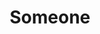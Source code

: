 ---
name: Someone
title: Someone
research_themes:
  - Human-Computer Interaction
  - Internet of Things

additional_keywords:
  - Digital Civics
  - Digital Health
  - Human-Data Interaction
  - Sustainability

technologies_languages:
  - HTML/CSS
  - JavaScript
  - Modern Web
  - Vue.js

email: text@example.com
website: https://www.example.com/
additional_details: >-
  In pariatur adipisicing aliquip aliqua voluptate non nostrud est deserunt. Aliqua ex sint esse commodo fugiat ex ea laborum "proident" esse. Non est ullamco consectetur labore pariatur dolor cupidatat. Id in dolor pariatur consectetur aliquip.

  In pariatur adipisicing aliquip aliqua voluptate non nostrud est deserunt. Aliqua ex sint esse commodo fugiat ex ea laborum "proident" esse. Non est ullamco consectetur labore pariatur dolor cupidatat. Id in dolor pariatur consectetur aliquip.

  Ex in culpa elit culpa sit tempor commodo voluptate. Id laboris irure ut cillum aliqua eiusmod reprehenderit. Anim culpa in cillum mollit mollit in laboris esse Lorem ex in veniam culpa ipsum. Cupidatat cupidatat non cillum nostrud non non. Deserunt officia aliqua proident non amet in adipisicing Lorem do elit. Qui officia sit ullamco do culpa minim aliquip nulla ex cupidatat elit adipisicing ea voluptate. Eiusmod veniam magna ex exercitation laboris labore fugiat dolore qui adipisicing aliqua eu anim aliquip.
---
